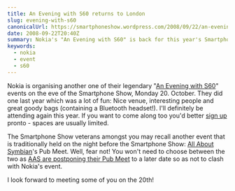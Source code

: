 ```yaml
---
title: An Evening with S60 returns to London
slug: evening-with-s60
canonicalUrl: https://smartphoneshow.wordpress.com/2008/09/22/an-evening-with-s60-returns-to-london/
date: 2008-09-22T20:40Z
summary: Nokia's "An Evening with S60" is back for this year's Smartphone Show
keywords:
  - nokia
  - event
  - s60
---
```

Nokia is organising another one of their legendary "[An Evening with S60](https://web.archive.org/web/20090202113102/http://blogs.s60.com/2008/09/an-evening-with-s60-touches-down-in-london)" events on the eve of the Smartphone Show, Monday 20. October. They did one last year which was a lot of fun: Nice venue, interesting people and great goody bags (containing a Bluetooth headset!). I'll definitely be attending again this year. If you want to come along too you'd better [sign up](https://web.archive.org/web/20090321033019/http://www.s60.com/events/login.do?landing=eventPage.do) pronto - spaces are usually limited.

The Smartphone Show veterans amongst you may recall another event that is traditionally held on the night before the Smartphone Show: [All About Symbian](http://www.allaboutsymbian.com/)'s Pub Meet. Well, fear not! You won't need to choose between the two as [AAS are postponing their Pub Meet](http://www.allaboutsymbian.com/news/item/8096_Evening_with_S60_in_London.php) to a later date so as not to clash with Nokia's event.

I look forward to meeting some of you on the 20th!
